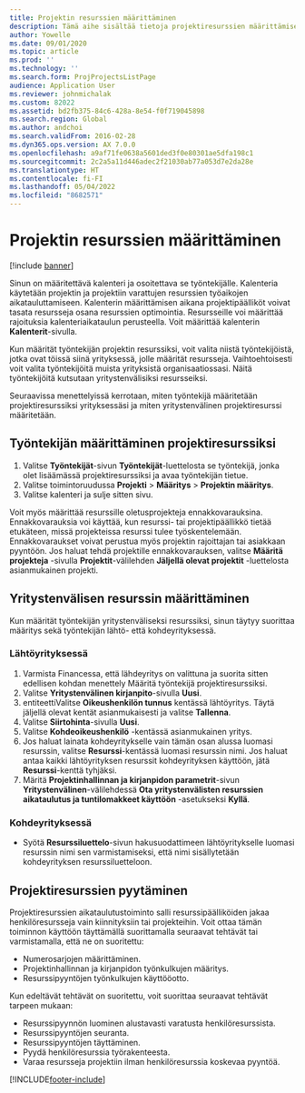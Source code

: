 ```yaml
---
title: Projektin resurssien määrittäminen
description: Tämä aihe sisältää tietoja projektiresurssien määrittämisestä tai pyytämisestä.
author: Yowelle
ms.date: 09/01/2020
ms.topic: article
ms.prod: ''
ms.technology: ''
ms.search.form: ProjProjectsListPage
audience: Application User
ms.reviewer: johnmichalak
ms.custom: 82022
ms.assetid: bd2fb375-84c6-428a-8e54-f0f719045898
ms.search.region: Global
ms.author: andchoi
ms.search.validFrom: 2016-02-28
ms.dyn365.ops.version: AX 7.0.0
ms.openlocfilehash: a9af71fe0638a5601ded3f0e80301ae5dfa198c1
ms.sourcegitcommit: 2c2a5a11d446adec2f21030ab77a053d7e2da28e
ms.translationtype: HT
ms.contentlocale: fi-FI
ms.lasthandoff: 05/04/2022
ms.locfileid: "8682571"
---
```

# <a name="set-up-project-resources"></a>Projektin resurssien määrittäminen

[!include [banner](../includes/banner.md)]

Sinun on määritettävä kalenteri ja osoitettava se työntekijälle. Kalenteria käytetään projektin ja projektiin varattujen resurssien työaikojen aikatauluttamiseen. Kalenterin määrittämisen aikana projektipäälliköt voivat tasata resursseja osana resurssien optimointia. Resursseille voi määrittää rajoituksia kalenteriaikataulun perusteella. Voit määrittää kalenterin **Kalenterit**-sivulla.

Kun määrität työntekijän projektin resurssiksi, voit valita niistä työntekijöistä, jotka ovat töissä siinä yrityksessä, jolle määrität resursseja. Vaihtoehtoisesti voit valita työntekijöitä muista yrityksistä organisaatiossasi. Näitä työntekijöitä kutsutaan yritystenvälisiksi resursseiksi.

Seuraavissa menettelyissä kerrotaan, miten työntekijä määritetään projektiresurssiksi yrityksessäsi ja miten yritystenvälinen projektiresurssi määritetään.

## <a name="set-up-a-worker-as-a-project-resource"></a>Työntekijän määrittäminen projektiresurssiksi

1. Valitse **Työntekijät**-sivun **Työntekijät**-luettelosta se työntekijä, jonka olet lisäämässä projektiresurssiksi ja avaa työntekijän tietue.
2. Valitse toimintoruudussa **Projekti** &gt; **Määritys** &gt; **Projektin määritys**.
3. Valitse kalenteri ja sulje sitten sivu.

Voit myös määrittää resurssille oletusprojekteja ennakkovarauksina. Ennakkovarauksia voi käyttää, kun resurssi- tai projektipäällikkö tietää etukäteen, missä projekteissa resurssi tulee työskentelemään. Ennakkovaraukset voivat perustua myös projektin rajoittajan tai asiakkaan pyyntöön. Jos haluat tehdä projektille ennakkovarauksen, valitse **Määritä projekteja** -sivulla **Projektit**-välilehden **Jäljellä olevat projektit** -luettelosta asianmukainen projekti.

## <a name="set-up-an-intercompany-resource"></a>Yritystenvälisen resurssin määrittäminen

Kun määrität työntekijän yritystenväliseksi resurssiksi, sinun täytyy suorittaa määritys sekä työntekijän lähtö- että kohdeyrityksessä.

### <a name="in-the-lending-company"></a>Lähtöyrityksessä

1. Varmista Financessa, että lähdeyritys on valittuna ja suorita sitten edellisen kohdan menettely Määritä työntekijä projektiresurssiksi.
2. Valitse **Yritystenvälinen kirjanpito**-sivulla **Uusi**.
3. entiteettiValitse **Oikeushenkilön tunnus** kentässä lähtöyritys. Täytä jäljellä olevat kentät asianmukaisesti ja valitse **Tallenna**.
4. Valitse **Siirtohinta**-sivulla **Uusi**.
5. Valitse **Kohdeoikeushenkilö** -kentässä asianmukainen yritys.
6. Jos haluat lainata kohdeyritykselle vain tämän osan alussa luomasi resurssin, valitse **Resurssi**-kentässä luomasi resurssin nimi. Jos haluat antaa kaikki lähtöyrityksen resurssit kohdeyrityksen käyttöön, jätä **Resurssi**-kenttä tyhjäksi.
7. Märitä **Projektinhallinnan ja kirjanpidon parametrit**-sivun **Yritystenvälinen**-välilehdessä **Ota yritystenvälisten resurssien aikataulutus ja tuntilomakkeet käyttöön** -asetukseksi **Kyllä**.

### <a name="in-the-borrowing-company"></a>Kohdeyrityksessä

- Syötä **Resurssiluettelo**-sivun hakusuodattimeen lähtöyritykselle luomasi resurssin nimi sen varmistamiseksi, että nimi sisällytetään kohdeyrityksen resurssiluetteloon.

## <a name="request-project-resources"></a>Projektiresurssien pyytäminen
Projektiresurssien aikataulutustoiminto salli resurssipäälliköiden jakaa henkilöresursseja vain kiinnityksiin tai projekteihin. Voit ottaa tämän toiminnon käyttöön täyttämällä suorittamalla seuraavat tehtävät tai varmistamalla, että ne on suoritettu:

- Numerosarjojen määrittäminen.
- Projektinhallinnan ja kirjanpidon työnkulkujen määritys.
- Resurssipyyntöjen työnkulkujen käyttööotto.

Kun edeltävät tehtävät on suoritettu, voit suorittaa seuraavat tehtävät tarpeen mukaan:

- Resurssipyynnön luominen alustavasti varatusta henkilöresurssista.
- Resurssipyyntöjen seuranta.
- Resurssipyyntöjen täyttäminen.
- Pyydä henkilöresurssia työrakenteesta.
- Varaa resursseja projektiin ilman henkilöresurssia koskevaa pyyntöä.


[!INCLUDE[footer-include](../includes/footer-banner.md)]